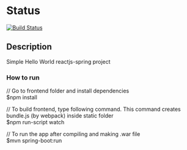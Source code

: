 # Status
[![Build Status](https://travis-ci.org/mashhur/reactwithspring.svg?branch=master)](https://travis-ci.org/mashhur/reactwithspring)

## Description
Simple Hello World reactjs-spring project

### How to run
// Go to frontend folder and install dependencies </br>
$npm install </br>

// To build frontend, type following command. This command creates bundle.js (by webpack) inside static folder</br>
$npm run-script watch </br>

// To run the app after compiling and making .war file</br>
$mvn spring-boot:run </br>